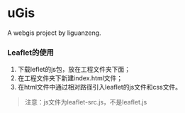 # uGis
 A webgis project by liguanzeng.

### Leaflet的使用

1. 下载leflet的js包，放在工程文件夹下面；
2. 在工程文件夹下新建index.html文件；
3. 在html文件中通过相对路径引入leaflet的js文件和css文件。

> 注意：js文件为leaflet-src.js，不是leaflet.js